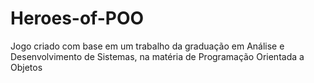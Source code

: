 # Heroes-of-POO
Jogo criado com base em um trabalho da graduação em Análise e Desenvolvimento de Sistemas, na matéria de Programação Orientada a Objetos
